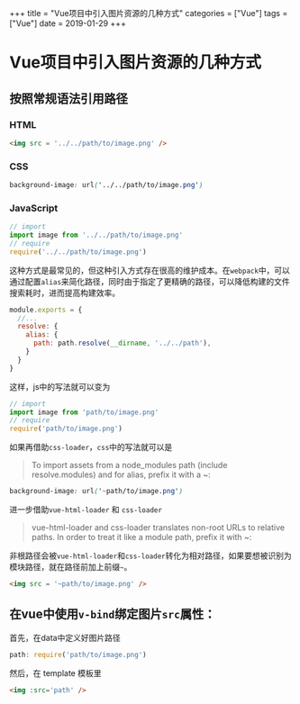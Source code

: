 +++
title = "Vue项目中引入图片资源的几种方式"
categories = ["Vue"]
tags = ["Vue"]
date = 2019-01-29
+++

# Vue项目中引入图片资源的几种方式

## 按照常规语法引用路径

### HTML

```html
<img src = '../../path/to/image.png' />
```

### CSS

```css
background-image: url('../../path/to/image.png')
```

### JavaScript

```js
// import
import image from '../../path/to/image.png'
// require
require('../../path/to/image.png')
```

这种方式是最常见的，但这种引入方式存在很高的维护成本。在`webpack`中，可以通过配置`alias`来简化路径，同时由于指定了更精确的路径，可以降低构建的文件搜索耗时，进而提高构建效率。

```js
module.exports = {
  //...
  resolve: {
    alias: {
      path: path.resolve(__dirname, '../../path'),
    }
  }
}
```

这样，js中的写法就可以变为

```js
// import
import image from 'path/to/image.png'
// require
require('path/to/image.png')
```

如果再借助`css-loader`，`css`中的写法就可以是

> To import assets from a node_modules path (include resolve.modules) and for alias, prefix it with a ~:

```css
background-image: url('~path/to/image.png')
```

进一步借助`vue-html-loader` 和 `css-loader`

> vue-html-loader and css-loader translates non-root URLs to relative paths. In order to treat it like a module path, prefix it with ~:

非根路径会被`vue-html-loader`和`css-loader`转化为相对路径，如果要想被识别为模块路径，就在路径前加上前缀`~`。

```html
<img src = '~path/to/image.png' />
```

## 在vue中使用`v-bind`绑定图片`src`属性：

首先，在data中定义好图片路径

```js
path: require('path/to/image.png')
```

然后，在 template 模板里

```html
<img :src='path' />
```
